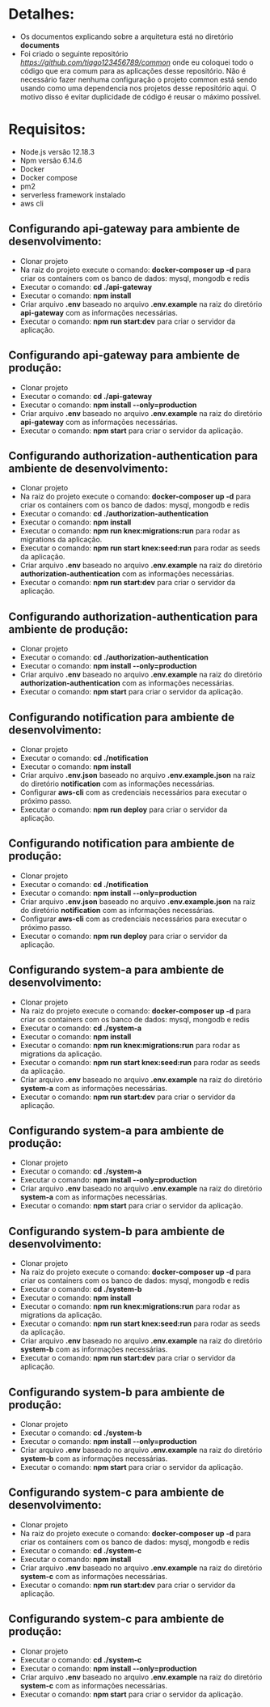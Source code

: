Detalhes:
==========

- Os documentos explicando sobre a arquitetura está no diretório **documents**
- Foi criado o seguinte repositório *https://github.com/tiago123456789/common* onde eu coloquei todo o código que era comum para as aplicações desse repositório. Não é necessário fazer nenhuma configuração o projeto common está sendo usando como uma dependencia nos projetos desse repositório aqui. O motivo disso é evitar duplicidade de código é reusar o máximo possível.

Requisitos:
===========

- Node.js versão 12.18.3
- Npm versão 6.14.6
- Docker 
- Docker compose
- pm2
- serverless framework instalado
- aws cli

Configurando api-gateway para ambiente de desenvolvimento:
----------------------------------------------------------

- Clonar projeto
- Na raiz do projeto execute o comando: **docker-composer up -d** para criar os containers com os banco de dados: mysql, mongodb e redis
- Executar o comando: **cd ./api-gateway**
- Executar o comando: **npm install**
- Criar arquivo **.env** baseado no arquivo **.env.example** na raiz do diretório **api-gateway** com as informações necessárias.
- Executar o comando: **npm run start:dev** para criar o servidor da aplicação.

Configurando api-gateway para ambiente de produção:
----------------------------------------------------------

- Clonar projeto
- Executar o comando: **cd ./api-gateway**
- Executar o comando: **npm install --only=production**
- Criar arquivo **.env** baseado no arquivo **.env.example** na raiz do diretório **api-gateway** com as informações necessárias.
- Executar o comando: **npm start** para criar o servidor da aplicação.



Configurando authorization-authentication para ambiente de desenvolvimento:
----------------------------------------------------------

- Clonar projeto
- Na raiz do projeto execute o comando: **docker-composer up -d** para criar os containers com os banco de dados: mysql, mongodb e redis
- Executar o comando: **cd ./authorization-authentication**
- Executar o comando: **npm install**
- Executar o comando: **npm run knex:migrations:run** para rodar as migrations da aplicação.
- Executar o comando: **npm run start knex:seed:run** para rodar as seeds da aplicação.
- Criar arquivo **.env** baseado no arquivo **.env.example** na raiz do diretório **authorization-authentication** com as informações necessárias.
- Executar o comando: **npm run start:dev** para criar o servidor da aplicação.

Configurando authorization-authentication para ambiente de produção:
----------------------------------------------------------

- Clonar projeto
- Executar o comando: **cd ./authorization-authentication**
- Executar o comando: **npm install --only=production**
- Criar arquivo **.env** baseado no arquivo **.env.example** na raiz do diretório **authorization-authentication** com as informações necessárias.
- Executar o comando: **npm start** para criar o servidor da aplicação.




Configurando notification para ambiente de desenvolvimento:
----------------------------------------------------------

- Clonar projeto
- Executar o comando: **cd ./notification**
- Executar o comando: **npm install**
- Criar arquivo **.env.json** baseado no arquivo **.env.example.json** na raiz do diretório **notification** com as informações necessárias.
- Configurar **aws-cli** com as credenciais necessários para executar o próximo passo.
- Executar o comando: **npm run deploy** para criar o servidor da aplicação.



Configurando notification para ambiente de produção:
----------------------------------------------------------

- Clonar projeto
- Executar o comando: **cd ./notification**
- Executar o comando: **npm install --only=production**
- Criar arquivo **.env.json** baseado no arquivo **.env.example.json** na raiz do diretório **notification** com as informações necessárias.
- Configurar **aws-cli** com as credenciais necessários para executar o próximo passo.
- Executar o comando: **npm run deploy** para criar o servidor da aplicação.




Configurando system-a para ambiente de desenvolvimento:
----------------------------------------------------------

- Clonar projeto
- Na raiz do projeto execute o comando: **docker-composer up -d** para criar os containers com os banco de dados: mysql, mongodb e redis
- Executar o comando: **cd ./system-a**
- Executar o comando: **npm install**
- Executar o comando: **npm run knex:migrations:run** para rodar as migrations da aplicação.
- Executar o comando: **npm run start knex:seed:run** para rodar as seeds da aplicação.
- Criar arquivo **.env** baseado no arquivo **.env.example** na raiz do diretório **system-a** com as informações necessárias.
- Executar o comando: **npm run start:dev** para criar o servidor da aplicação.

Configurando system-a para ambiente de produção:
----------------------------------------------------------

- Clonar projeto
- Executar o comando: **cd ./system-a**
- Executar o comando: **npm install --only=production**
- Criar arquivo **.env** baseado no arquivo **.env.example** na raiz do diretório **system-a** com as informações necessárias.
- Executar o comando: **npm start** para criar o servidor da aplicação.




Configurando system-b para ambiente de desenvolvimento:
----------------------------------------------------------

- Clonar projeto
- Na raiz do projeto execute o comando: **docker-composer up -d** para criar os containers com os banco de dados: mysql, mongodb e redis
- Executar o comando: **cd ./system-b**
- Executar o comando: **npm install**
- Executar o comando: **npm run knex:migrations:run** para rodar as migrations da aplicação.
- Executar o comando: **npm run start knex:seed:run** para rodar as seeds da aplicação.
- Criar arquivo **.env** baseado no arquivo **.env.example** na raiz do diretório **system-b** com as informações necessárias.
- Executar o comando: **npm run start:dev** para criar o servidor da aplicação.

Configurando system-b para ambiente de produção:
----------------------------------------------------------

- Clonar projeto
- Executar o comando: **cd ./system-b**
- Executar o comando: **npm install --only=production**
- Criar arquivo **.env** baseado no arquivo **.env.example** na raiz do diretório **system-b** com as informações necessárias.
- Executar o comando: **npm start** para criar o servidor da aplicação.





Configurando system-c para ambiente de desenvolvimento:
----------------------------------------------------------

- Clonar projeto
- Na raiz do projeto execute o comando: **docker-composer up -d** para criar os containers com os banco de dados: mysql, mongodb e redis
- Executar o comando: **cd ./system-c**
- Executar o comando: **npm install**
- Criar arquivo **.env** baseado no arquivo **.env.example** na raiz do diretório **system-c** com as informações necessárias.
- Executar o comando: **npm run start:dev** para criar o servidor da aplicação.

Configurando system-c para ambiente de produção:
----------------------------------------------------------

- Clonar projeto
- Executar o comando: **cd ./system-c**
- Executar o comando: **npm install --only=production**
- Criar arquivo **.env** baseado no arquivo **.env.example** na raiz do diretório **system-c** com as informações necessárias.
- Executar o comando: **npm start** para criar o servidor da aplicação.

